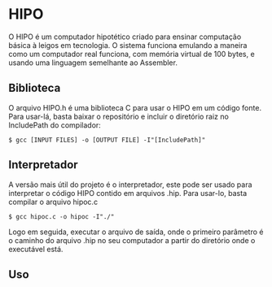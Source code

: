 # HIPO

O HIPO é um computador hipotético criado para ensinar computação básica à leigos em tecnologia. O sistema funciona emulando a maneira como um computador real funciona, com memória virtual de 100 bytes, e usando uma linguagem semelhante ao Assembler.

## Biblioteca

O arquivo HIPO.h é uma biblioteca C para usar o HIPO em um código fonte. Para usar-lá, basta baixar o repositório e incluir o diretório raiz no IncludePath do compilador:

```
$ gcc [INPUT FILES] -o [OUTPUT FILE] -I"[IncludePath]"
```

## Interpretador

A versão mais útil do projeto é o interpretador, este pode ser usado para interpretar o código HIPO contido em arquivos .hip. Para usar-lo, basta compilar o arquivo hipoc.c

```
$ gcc hipoc.c -o hipoc -I"./"
```

Logo em seguida, executar o arquivo de saída, onde o primeiro parâmetro é o caminho do arquivo .hip no seu computador a partir do diretório onde o executável está.

## Uso

